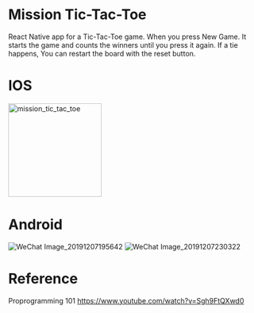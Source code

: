 # Mission Tic-Tac-Toe

React Native app for a Tic-Tac-Toe game. When you press New Game. It starts the game and counts the winners until you press it again. If a tie happens, You can restart the board with the reset button.

# IOS
<img width="188" alt="mission_tic_tac_toe" src="https://user-images.githubusercontent.com/55101879/70382549-1f251200-192c-11ea-92f8-d716a978c5c3.png"> 

# Android
![WeChat Image_20191207195642](https://user-images.githubusercontent.com/55101879/70382558-3e23a400-192c-11ea-82d2-1efcdc2079c6.jpg)                                    ![WeChat Image_20191207230322](https://user-images.githubusercontent.com/55101879/70384014-e6923200-1945-11ea-98fd-4bd6075ef39a.jpg)


# Reference
Proprogramming 101 https://www.youtube.com/watch?v=Sgh9FtQXwd0




